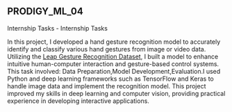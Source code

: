 ## PRODIGY_ML_04

Internship Tasks - Internship Tasks

In this project, I developed a hand gesture recognition model to accurately identify and classify various hand gestures from image or video data. Utilizing the [Leap Gesture Recognition Dataset](https://www.kaggle.com/gti-upm/leapgestrecog), I built a model to enhance intuitive human-computer interaction and gesture-based control systems. This task involved:
Data Preparation,Model Development,Evaluation.I used Python and deep learning frameworks such as TensorFlow and Keras to handle image data and implement the recognition model. This project improved my skills in deep learning and computer vision, providing practical experience in developing interactive applications.
